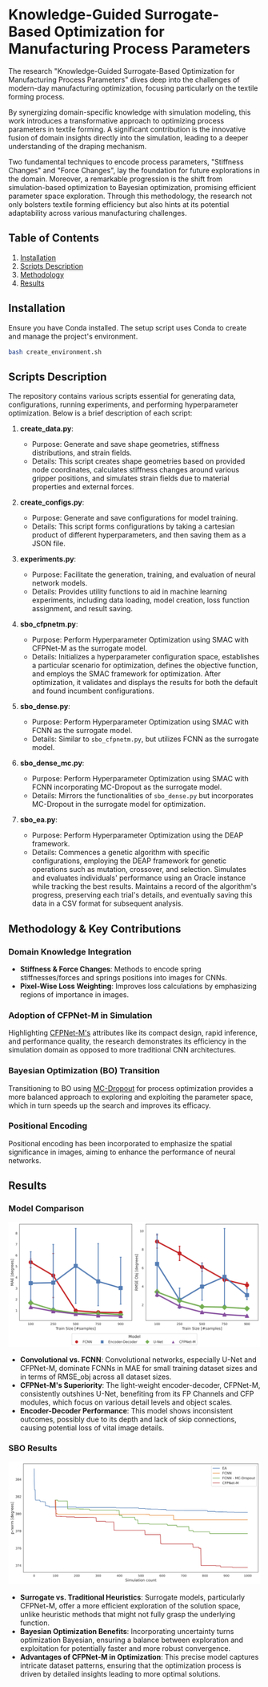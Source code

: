 # Knowledge-Guided Surrogate-Based Optimization for Manufacturing Process Parameters

The research "Knowledge-Guided Surrogate-Based Optimization for Manufacturing Process Parameters" dives deep into the
challenges of modern-day manufacturing optimization, focusing particularly on the textile forming process.

By synergizing domain-specific knowledge with simulation modeling, this work introduces a transformative approach to
optimizing process parameters in textile forming. A significant contribution is the innovative fusion of domain insights
directly into the simulation, leading to a deeper understanding of the draping mechanism.

Two fundamental techniques to encode process parameters, "Stiffness Changes" and "Force Changes", lay the foundation for
future explorations in the domain. Moreover, a remarkable progression is the shift from simulation-based optimization to
Bayesian optimization, promising efficient parameter space exploration. Through this methodology, the research not only
bolsters textile forming efficiency but also hints at its potential adaptability across various manufacturing
challenges.

## Table of Contents

1. [Installation](#installation)
2. [Scripts Description](#scripts-description)
3. [Methodology](#methodology--key-contributions)
4. [Results](#results)

## Installation

Ensure you have Conda installed. The setup script uses Conda to create and manage the project's environment.

```bash
bash create_environment.sh
```

## Scripts Description

The repository contains various scripts essential for generating data, configurations, running experiments, and
performing hyperparameter optimization. Below is a brief description of each script:

1. **create_data.py**:
    - Purpose: Generate and save shape geometries, stiffness distributions, and strain fields.
    - Details: This script creates shape geometries based on provided node coordinates, calculates stiffness changes
      around various gripper positions, and simulates strain fields due to material properties and external forces.

2. **create_configs.py**:
    - Purpose: Generate and save configurations for model training.
    - Details: This script forms configurations by taking a cartesian product of different hyperparameters, and then
      saving them as a JSON file.

3. **experiments.py**:
    - Purpose: Facilitate the generation, training, and evaluation of neural network models.
    - Details: Provides utility functions to aid in machine learning experiments, including data loading, model
      creation, loss function assignment, and result saving.

4. **sbo_cfpnetm.py**:
    - Purpose: Perform Hyperparameter Optimization using SMAC with CFPNet-M as the surrogate model.
    - Details: Initializes a hyperparameter configuration space, establishes a particular scenario for optimization,
      defines the objective function, and employs the SMAC framework for optimization. After optimization, it validates
      and displays the results for both the default and found incumbent configurations.

5. **sbo_dense.py**:
    - Purpose: Perform Hyperparameter Optimization using SMAC with FCNN as the surrogate model.
    - Details: Similar to `sbo_cfpnetm.py`, but utilizes FCNN as the surrogate model.

6. **sbo_dense_mc.py**:
    - Purpose: Perform Hyperparameter Optimization using SMAC with FCNN incorporating MC-Dropout as the surrogate model.
    - Details: Mirrors the functionalities of `sbo_dense.py` but incorporates MC-Dropout in the surrogate model for
      optimization.

7. **sbo_ea.py**:
    - Purpose: Perform Hyperparameter Optimization using the DEAP framework.
    - Details: Commences a genetic algorithm with specific configurations, employing the DEAP framework for genetic
      operations such as mutation, crossover, and selection. Simulates and evaluates individuals' performance using an
      Oracle instance while tracking the best results. Maintains a record of the algorithm's progress, preserving each
      trial's details, and eventually saving this data in a CSV format for subsequent analysis.

## Methodology & Key Contributions

### Domain Knowledge Integration

- **Stiffness & Force Changes**: Methods to encode spring stiffnesses/forces and springs positions into images for CNNs.
- **Pixel-Wise Loss Weighting**: Improves loss calculations by emphasizing regions of importance in images.

### Adoption of CFPNet-M in Simulation

Highlighting [CFPNet-M's](https://arxiv.org/pdf/2105.04075.pdf) attributes like its compact design, rapid inference, and
performance quality, the research demonstrates its efficiency in the simulation domain as opposed to more traditional
CNN architectures.

### Bayesian Optimization (BO) Transition

Transitioning to BO using [MC-Dropout](http://proceedings.mlr.press/v48/gal16.pdf) for process optimization provides a
more balanced approach to exploring and exploiting the parameter space, which in turn speeds up the search and improves
its efficacy.

### Positional Encoding

Positional encoding has been incorporated to emphasize the spatial significance in images, aiming to enhance the
performance of neural networks.

## Results

### Model Comparison

![Plot showing model comparison](./results_model.png)

- **Convolutional vs. FCNN**: Convolutional networks, especially U-Net and CFPNet-M, dominate FCNNs in MAE for small
  training dataset sizes and in terms of RMSE_obj across all dataset sizes.
- **CFPNet-M's Superiority**: The light-weight encoder-decoder, CFPNet-M, consistently outshines U-Net, benefiting from
  its FP Channels and CFP modules, which focus on various detail levels and object scales.
- **Encoder-Decoder Performance**: This model shows inconsistent outcomes, possibly due to its depth and lack of skip
  connections, causing potential loss of vital image details.

### SBO Results

![Plot showing SBO results](./results_opt.png)

- **Surrogate vs. Traditional Heuristics**: Surrogate models, particularly CFPNet-M, offer a more efficient exploration
  of the solution space, unlike heuristic methods that might not fully grasp the underlying function.
- **Bayesian Optimization Benefits**: Incorporating uncertainty turns optimization Bayesian, ensuring a balance between
  exploration and exploitation for potentially faster and more robust convergence.
- **Advantages of CFPNet-M in Optimization**: This precise model captures intricate dataset patterns, ensuring that the
  optimization process is driven by detailed insights leading to more optimal solutions.